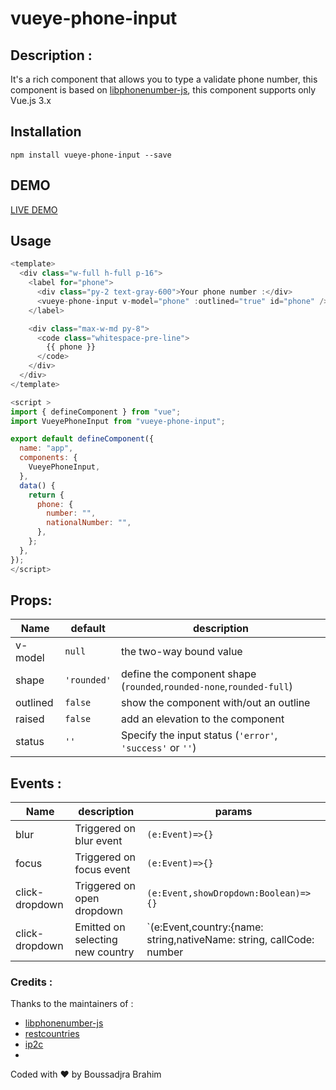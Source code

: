 # vueye-phone-input

## Description :

It's a rich component that allows you to type a validate phone number, this component is based on [libphonenumber-js](https://www.npmjs.com/package/libphonenumber-js), this component supports only Vue.js 3.x



## Installation 

    npm install vueye-phone-input --save

## DEMO 


[LIVE DEMO]()


## Usage 

```js
<template>
  <div class="w-full h-full p-16">
    <label for="phone">
      <div class="py-2 text-gray-600">Your phone number :</div>
      <vueye-phone-input v-model="phone" :outlined="true" id="phone" />
    </label>

    <div class="max-w-md py-8">
      <code class="whitespace-pre-line">
        {{ phone }}
      </code>
    </div>
  </div>
</template>

<script >
import { defineComponent } from "vue";
import VueyePhoneInput from "vueye-phone-input";

export default defineComponent({
  name: "app",
  components: {
    VueyePhoneInput,
  },
  data() {
    return {
      phone: {
        number: "",
        nationalNumber: "",
      },
    };
  },
});
</script>

```

## Props:


|Name|default|description|
|---------|-------|------|
|v-model |`null`| the two-way bound value |
|shape | `'rounded'` | define the component shape (`rounded`,`rounded-none`,`rounded-full`)|
|outlined | `false`| show the component with/out an outline |
|raised| `false`| add an elevation to the component|
|status| `''`|Specify the input status (`'error'`, `'success'` or `''`)|


## Events :

|Name|description|params|
|---------|-------|------|
|blur | Triggered on blur event| `(e:Event)=>{}`|
|focus | Triggered on focus event|`(e:Event)=>{}`|
| click-dropdown | Triggered on open dropdown|`(e:Event,showDropdown:Boolean)=>{}`|
| click-dropdown | Emitted on selecting new country|`(e:Event,country:{name: string,nativeName: string, callCode: number | null, flag: string,code: string})=>{}`|


### Credits :

Thanks to the maintainers of :

- [libphonenumber-js](https://www.npmjs.com/package/libphonenumber-js)
- [restcountries](https://restcountries.eu/)
- [ip2c](https://ip2c.org/s)
-

Coded with  ❤ by Boussadjra Brahim